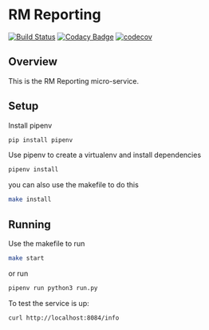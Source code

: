# RM Reporting
[![Build Status](https://travis-ci.org/ONSdigital/rm-reporting.svg?branch=master)](https://travis-ci.org/ONSdigital/rm-reporting)
[![Codacy Badge](https://api.codacy.com/project/badge/Grade/d95caec803dd43e292e468bb910db9d5)](https://www.codacy.com/app/tej99/rm-reporting?utm_source=github.com&amp;utm_medium=referral&amp;utm_content=ONSdigital/rm-reporting&amp;utm_campaign=Badge_Grade)
[![codecov](https://codecov.io/gh/ONSdigital/rm-reporting/branch/master/graph/badge.svg)](https://codecov.io/gh/ONSdigital/rm-reporting)

## Overview
This is the RM Reporting micro-service.

## Setup

Install pipenv
```bash
pip install pipenv
```

Use pipenv to create a virtualenv and install dependencies
```bash
pipenv install
```
you can also use the makefile to do this
```bash
make install
```

## Running

Use the makefile to run
```bash
make start
```

or run
```bash
pipenv run python3 run.py
```


To test the service is up:

```
curl http://localhost:8084/info
```
